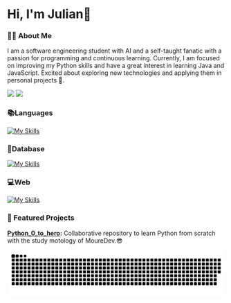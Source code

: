 #  Hi, I'm Julian🤖

### 👨‍💻 About Me
I am a software engineering student with AI and a self-taught fanatic with a passion for programming and continuous learning. Currently, I am focused on improving my Python skills and have a great interest in learning Java and JavaScript. Excited about exploring new technologies and applying them in personal projects 🤖.

<picture>
  <source
    srcset="https://github-readme-stats.vercel.app/api?username=julianb0315&show_icons=true&theme=dark"
    media="(prefers-color-scheme: dark)"
  />
  <source
    srcset="https://github-readme-stats.vercel.app/api?username=julianb0315&show_icons=true"
    media="(prefers-color-scheme: light), (prefers-color-scheme: no-preference)"
  />
  <img src="https://github-readme-stats.vercel.app/api?username=julianb0315&show_icons=true" />
</picture>

<picture>
  <source
    srcset="http://github-profile-summary-cards.vercel.app/api/cards/profile-details?username=julianb0315&theme=default"
    media="(prefers-color-scheme: dark)"
  />
  <source
    srcset="http://github-profile-summary-cards.vercel.app/api/cards/profile-details?username=julianb0315&theme=default"
    media="(prefers-color-scheme: light), (prefers-color-scheme: no-preference)"
  />
  <img src="http://github-profile-summary-cards.vercel.app/api/cards/profile-details?username=julianb0315&theme=default" />
</picture>

### 📚Languages

[![My Skills](https://skillicons.dev/icons?i=python,java,javascript&theme=dark)](https://skillicons.dev)

### 🐬Database

[![My Skills](https://skillicons.dev/icons?i=mysql,sqlite&theme=dark)](https://skillicons.dev)

### 💻Web

[![My Skills](https://skillicons.dev/icons?i=html,css&theme=dark)](https://skillicons.dev)
### 🌟 Featured Projects
**[Python_0_to_hero](https://github.com/JulianB0315/Python_0_to_hero):** Collaborative repository to learn Python from scratch with the study motology of MoureDev.😎


<picture>
  <source media="(prefers-color-scheme: dark)" srcset="https://raw.githubusercontent.com/julianb0315/julianb0315/output/github-contribution-grid-snake-dark.svg" />
  <source media="(prefers-color-scheme: light)" srcset="https://raw.githubusercontent.com/julianb0315/julianb0315/output/github-contribution-grid-snake.svg" />
  <img alt="github-snake" src="https://raw.githubusercontent.com/julianb0315/julianb0315/output/github-contribution-grid-snake.svg" />
</picture>

